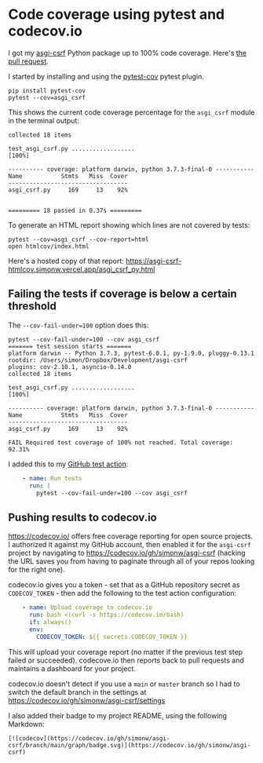# Code coverage using pytest and codecov.io

I got my [asgi-csrf](https://github.com/simonw/asgi-csrf) Python package up to 100% code coverage. Here's [the pull request](https://github.com/simonw/asgi-csrf/issues/13).

I started by installing and using the [pytest-cov](https://pypi.org/project/pytest-cov/) pytest plugin.

```
pip install pytest-cov
pytest --cov=asgi_csrf
```
This shows the current code coverage percentage for the `asgi_csrf` module in the terminal output:
```
collected 18 items                                                                                                                                                   

test_asgi_csrf.py ..................                                                                                                                           [100%]

---------- coverage: platform darwin, python 3.7.3-final-0 -----------
Name           Stmts   Miss  Cover
----------------------------------
asgi_csrf.py     169     13    92%


========= 18 passed in 0.37s =========
```
To generate an HTML report showing which lines are not covered by tests:
```
pytest --cov=asgi_csrf --cov-report=html
open htmlcov/index.html
```
Here's a hosted copy of that report: https://asgi-csrf-htmlcov.simonw.vercel.app/asgi_csrf_py.html

## Failing the tests if coverage is below a certain threshold

The `--cov-fail-under=100` option does this:

```
pytest --cov-fail-under=100 --cov asgi_csrf 
======= test session starts =======
platform darwin -- Python 3.7.3, pytest-6.0.1, py-1.9.0, pluggy-0.13.1
rootdir: /Users/simon/Dropbox/Development/asgi-csrf
plugins: cov-2.10.1, asyncio-0.14.0
collected 18 items                                                                                                                                                   

test_asgi_csrf.py ..................                                                                                                                           [100%]

---------- coverage: platform darwin, python 3.7.3-final-0 -----------
Name           Stmts   Miss  Cover
----------------------------------
asgi_csrf.py     169     13    92%

FAIL Required test coverage of 100% not reached. Total coverage: 92.31%
```
I added this to my [GitHub test action](https://github.com/simonw/asgi-csrf/blob/83d2b4f6bb034b746fd3f20f57ebdbaeae007a73/.github/workflows/test.yml#L27-L29):
```yaml
    - name: Run tests
      run: |
        pytest --cov-fail-under=100 --cov asgi_csrf
```
## Pushing results to codecov.io

https://codecov.io/ offers free coverage reporting for open source projects. I authorized it against my GitHub account, then enabled it for the `asgi-csrf` project by navigating to https://codecov.io/gh/simonw/asgi-csrf (hacking the URL saves you from having to paginate through all of your repos looking for the right one).

codecov.io gives you a token - set that as a GitHub repository secret as `CODECOV_TOKEN` - then add the following to the test action configuration:
```yaml
    - name: Upload coverage to codecov.io
      run: bash <(curl -s https://codecov.io/bash)
      if: always()
      env:
        CODECOV_TOKEN: ${{ secrets.CODECOV_TOKEN }}
```
This will upload your coverage report (no matter if the previous test step failed or succeeded). codecove.io then reports back to pull requests and maintains a dashboard for your project.

codecov.io doesn't detect if you use a `main` or `master` branch so I had to switch the default branch in the settings at https://codecov.io/gh/simonw/asgi-csrf/settings

I also added their badge to my project README, using the following Markdown:
```
[![codecov](https://codecov.io/gh/simonw/asgi-csrf/branch/main/graph/badge.svg)](https://codecov.io/gh/simonw/asgi-csrf)
```
